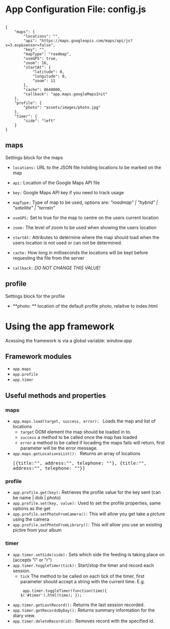 # App Configuration File: config.js
<pre><code>
{
	"maps": {
		"locations": "",
		"api": "https://maps.googleapis.com/maps/api/js?v=3.exp&sensor=false",
		"key": "",
		"mapType": "roadmap",
		"useGPS": true,
		"zoom": 16,
		"startAt": {
			"latitude": 0,
			"longitude": 0,
			"zoom": 11
		},
		"cache": 8640000,
		"callback": "app.maps.googleMapsInit"
	},
	"profile": {
		"photo": "assets/images/photo.jpg"
	},
	"timer": {
		"side": "left"
	}
}
</code></pre>

## maps
Settings block for the maps

* `locations:` URL to the JSON file holiding locations to be marked on the map

* `api:` Location of the Google Maps API file

* `key:` Google Maps API key if you need to track usage

* `mapType:` Type of map to be used, options are: *"roadmap" | "hybrid" | "satellite" | "terrain"*


* `useGPS:` Set to true for the map to centre on the users current location

* `zoom:` The level of zoom to be used when showing the users location

* `startAt:` Attributes to determine where the map should load when the users location is not used or can not be determined.

* `cache:` How long in milliseconds the locations will be kept before requesting the file from the server

* `callback:` *DO NOT CHANGE THIS VALUE!*

## profile
Settings block for the profile

* **photo: ** location of the default profile photo, relaitve to index.html

# 
# 
# Using the app framework

Acessing the framework is via a global variable: *window.app*

## Framework modules

* `app.maps`
* `app.profile`
* `app.timer`

## Useful methods and properties

### maps

* `app.maps.load(target, success, error): ` Loads the map and list of locations
	* `target` DOM element the map should be loaded in to.
	* `success` a method to be called once the map has loaded
	* `error` a method to be called if locading the maps fails will return, first parameter will be the error message.
* `app.maps.getLocationsList(): ` Returns an array of locations <pre>[{title:"", address:"", telephone: ""}, 
   {title:"", address:"", telephone: ""}]</pre>
   
### profile

* `app.profile.get(key):` Retrieves the profile value for the key sent (can be name | dob | photo)
* `app.profile.set(key, value):` Used to set the profile properties, same options as the get
* `app.profile.setPhotoFromCamera():` This will allow you get take a picture using the camera
* `app.profile.setPhotoFromLibrary():` This will allow you use an existing pictire from your album

### timer

* `app.timer.setSide(side):` Sets which side the feeding is taking place on (accepts "l" or "r")
* `app.timer.toggleTimer(tick):` Start/stop the timer and record each session.
	* `tick` The method to be called on each tick of the timer, first parameter should accept a string with the current time. E.g. <pre><code> app.timer.toggleTimer(function(time){
 	$('#timer').html(time);
 });</code></pre>
* `app.timer.getLastRecord():` Returns the last session recorded.
* `app.timer.getRecordsByDay():` Returns summary information for the diary view.
* `app.timer.deleteRecord(id):` Removes record with the specified id.

 










 